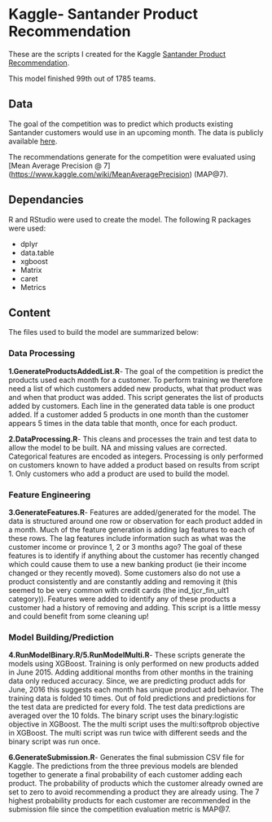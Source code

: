 # Kaggle- Santander Product Recommendation
These are the scripts I created for the Kaggle [Santander Product Recommendation](https://www.kaggle.com/c/santander-product-recommendation).  

This model finished 99th out of 1785 teams.

## Data
The goal of the competition was to predict which products existing Santander customers would use in an upcoming month.  The data is publicly available [here](https://www.kaggle.com/c/santander-product-recommendation/data).

The recommendations generate for the competition were evaluated using [Mean Average Precision @ 7] (https://www.kaggle.com/wiki/MeanAveragePrecision) (MAP@7).

## Dependancies
R and RStudio were used to create the model.  The following R packages were used:

* dplyr
* data.table
* xgboost
* Matrix
* caret
* Metrics

## Content

The files used to build the model are summarized below:

### Data Processing

  **1.GenerateProductsAddedList.R**- The goal of the competition is predict the products used each month for a customer.  To perform training we therefore need a list of which customers added new products, what that product was and when that product was added. This script generates the list of products added by customers.  Each line in the generated data table is one product added.  If a customer added 5 products in one month than the customer appears 5 times in the data table that month, once for each product.

  **2.DataProcessing.R**- This cleans and processes the train and test data to allow the model to be built.  NA and missing values are corrected.  Categorical features are encoded as integers.  Processing is only performed on customers known to have added a product based on results from script 1.  Only customers who add a product are used to build the model.   

### Feature Engineering

  **3.GenerateFeatures.R**- Features are added/generated for the model.  The data is structured around one row or observation for each product added in a month.  Much of the feature generation is adding lag features to each of these rows.  The lag features include information such as what was the customer income or province 1, 2 or 3 months ago? The goal of these features is to identify if anything about the customer has recently changed which could cause them to use a new banking product (ie their income changed or they recently moved).  Some customers also do not use a product consistently and are constantly adding and removing it (this seemed to be very common with credit cards (the ind_tjcr_fin_ult1 category)).  Features were added to identify any of these products a customer had a history of removing and adding. This script is a little messy and could benefit from some cleaning up!

### Model Building/Prediction

  **4.RunModelBinary.R/5.RunModelMulti.R**- These scripts generate the models using XGBoost.  Training is only performed on new products added in June 2015.  Adding additional months from other months in the training data only reduced accuracy.  Since, we are predicting product adds for June, 2016 this suggests each month has unique product add behavior.  The training data is folded 10 times. Out of fold predictions and predictions for the test data are predicted for every fold.  The test data predictions are averaged over the 10 folds.  The binary script uses the binary:logistic objective in XGBoost. The the multi script uses the multi:softprob objective in XGBoost.  The multi script was run twice with different seeds and the binary script was run once.

  **6.GenerateSubmission.R**-  Generates the final submission CSV file for Kaggle.  The predictions from the three previous models are blended together to generate a final probability of each customer adding each product.  The probability of products which the customer already owned are set to zero to avoid recommending a product they are already using.  The 7 highest probability products for each customer are recommended in the submission file since the competition evaluation metric is MAP@7.

